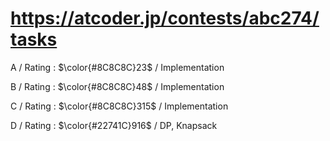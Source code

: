 # https://atcoder.jp/contests/abc274/tasks

A / Rating : $\color{#8C8C8C}23$ / Implementation

B / Rating : $\color{#8C8C8C}48$ / Implementation

C / Rating : $\color{#8C8C8C}315$ / Implementation

D / Rating : $\color{#22741C}916$ / DP, Knapsack
